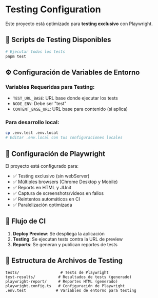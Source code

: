 # Testing Configuration

Este proyecto está optimizado para **testing exclusivo** con Playwright.

## 🚀 Scripts de Testing Disponibles

```bash
# Ejecutar todos los tests
pnpm test
```

## ⚙️ Configuración de Variables de Entorno

### Variables Requeridas para Testing:

- `TEST_URL_BASE`: URL base donde ejecutar los tests
- `NODE_ENV`: Debe ser "test"
- `CONTENT_BASE_URL`: URL base para contenido (si aplica)

### Para desarrollo local:

```bash
cp .env.test .env.local
# Editar .env.local con tus configuraciones locales
```

## 🔧 Configuración de Playwright

El proyecto está configurado para:

- ✅ Testing exclusivo (sin webServer)
- ✅ Múltiples browsers (Chrome Desktop y Mobile)
- ✅ Reports en HTML y JUnit
- ✅ Captura de screenshots/videos en fallos
- ✅ Reintentos automáticos en CI
- ✅ Paralelización optimizada

## 🎯 Flujo de CI

1. **Deploy Preview**: Se despliega la aplicación
2. **Testing**: Se ejecutan tests contra la URL de preview
3. **Reports**: Se generan y publican reportes de tests

## 📁 Estructura de Archivos de Testing

```
tests/                  # Tests de Playwright
test-results/          # Resultados de tests (generado)
playwright-report/     # Reportes HTML (generado)
playwright.config.ts   # Configuración de Playwright
.env.test             # Variables de entorno para testing
```
